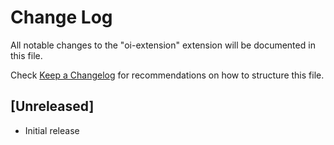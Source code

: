 # Change Log

All notable changes to the "oi-extension" extension will be documented in this file.

Check [Keep a Changelog](http://keepachangelog.com/) for recommendations on how to structure this file.

## [Unreleased]

- Initial release